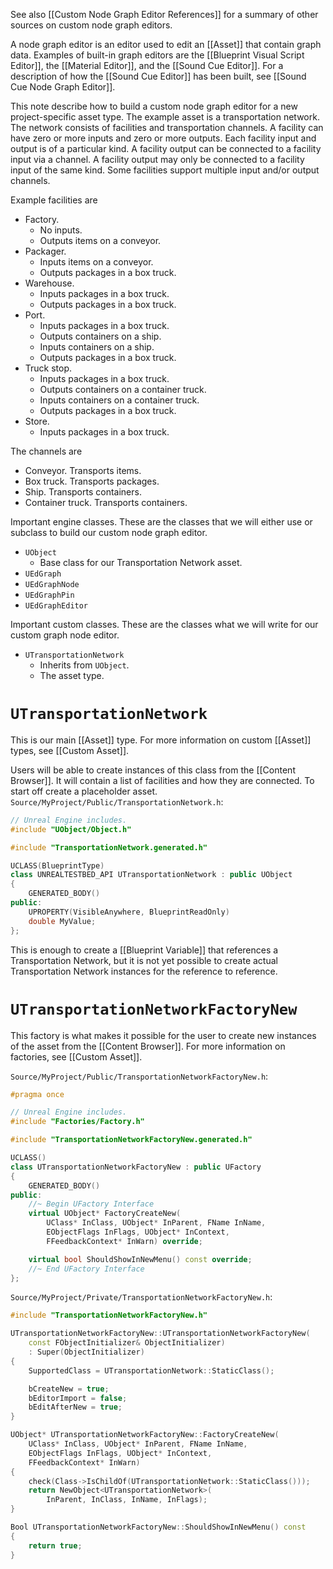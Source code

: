 See also [[Custom Node Graph Editor References]] for a summary of other sources on custom node graph editors.

A node graph editor is an editor used to edit an [[Asset]] that contain graph data.
Examples of built-in graph editors are the [[Blueprint Visual Script Editor]], the [[Material Editor]], and the [[Sound Cue Editor]].
For a description of how the [[Sound Cue Editor]] has been built, see [[Sound Cue Node Graph Editor]].

This note describe how to build a custom node graph editor for a new project-specific asset type.
The example asset is a transportation network.
The network consists of facilities and transportation channels.
A facility can have zero or more inputs and zero or more outputs.
Each facility input and output is of a particular kind.
A facility output can be connected to a facility input via a channel.
A facility output may only be connected to a facility input of the same kind.
Some facilities support multiple input and/or output channels.

Example facilities are
- Factory.
	- No inputs.
	- Outputs items on a conveyor.
- Packager.
	- Inputs items on a conveyor.
	- Outputs packages in a box truck.
- Warehouse.
	- Inputs packages in a box truck.
	- Outputs packages in a box truck.
- Port.
	- Inputs packages in a box truck.
	- Outputs containers on a ship.
	- Inputs containers on a ship.
	- Outputs packages in a box truck.
- Truck stop.
	- Inputs packages in a box truck.
	- Outputs containers on a container truck.
	- Inputs containers on a container truck.
	- Outputs packages in a box truck.
- Store.
	- Inputs packages in a box truck.

The channels are
- Conveyor. Transports items.
- Box truck. Transports packages.
- Ship. Transports containers.
- Container truck. Transports containers.

Important engine classes.
These are the classes that we will either use or subclass to build our custom node graph editor.
- `UObject`
	- Base class for our Transportation Network asset.
- `UEdGraph`
- `UEdGraphNode`
- `UEdGraphPin`
- `UEdGraphEditor`

Important custom classes.
These are the classes what we will write for our custom graph node editor.
- `UTransportationNetwork`
	- Inherits from `UObject`.
	- The asset type.


# `UTransportationNetwork`

This is our main [[Asset]] type.
For more information on custom [[Asset]] types, see [[Custom Asset]].

Users will be able to create instances of this class from the [[Content Browser]].
It will contain a list of facilities and how they are connected.
To start off create a placeholder asset.
`Source/MyProject/Public/TransportationNetwork.h`:
```cpp
// Unreal Engine includes.
#include "UObject/Object.h"

#include "TransportationNetwork.generated.h"

UCLASS(BlueprintType)
class UNREALTESTBED_API UTransportationNetwork : public UObject
{
    GENERATED_BODY()
public:
    UPROPERTY(VisibleAnywhere, BlueprintReadOnly)
    double MyValue;
};
```

This is enough to create a [[Blueprint Variable]] that references a Transportation Network,
but it is not yet possible to create actual Transportation Network instances for the reference to reference.


# `UTransportationNetworkFactoryNew`

This factory is what makes it possible for the user to create new instances of the asset from the [[Content Browser]].
For more information on factories, see [[Custom Asset]].

`Source/MyProject/Public/TransportationNetworkFactoryNew.h`:
```cpp
#pragma once

// Unreal Engine includes.
#include "Factories/Factory.h"

#include "TransportationNetworkFactoryNew.generated.h"

UCLASS()
class UTransportationNetworkFactoryNew : public UFactory
{
    GENERATED_BODY()
public:
    //~ Begin UFactory Interface
    virtual UObject* FactoryCreateNew(
	    UClass* InClass, UObject* InParent, FName InName,
	    EObjectFlags InFlags, UObject* InContext,
	    FFeedbackContext* InWarn) override;

    virtual bool ShouldShowInNewMenu() const override;
    //~ End UFactory Interface
};
```

`Source/MyProject/Private/TransportationNetworkFactoryNew.h`:
```cpp
#include "TransportationNetworkFactoryNew.h"

UTransportationNetworkFactoryNew::UTransportationNetworkFactoryNew(
	const FObjectInitializer& ObjectInitializer)
    : Super(ObjectInitializer)
{
    SupportedClass = UTransportationNetwork::StaticClass();

    bCreateNew = true;
    bEditorImport = false;
    bEditAfterNew = true;
}

UObject* UTransportationNetworkFactoryNew::FactoryCreateNew(
    UClass* InClass, UObject* InParent, FName InName,
    EObjectFlags InFlags, UObject* InContext,
    FFeedbackContext* InWarn)
{
    check(Class->IsChildOf(UTransportationNetwork::StaticClass()));
    return NewObject<UTransportationNetwork>(
	    InParent, InClass, InName, InFlags);
}

Bool UTransportationNetworkFactoryNew::ShouldShowInNewMenu() const
{
    return true;
}
```

